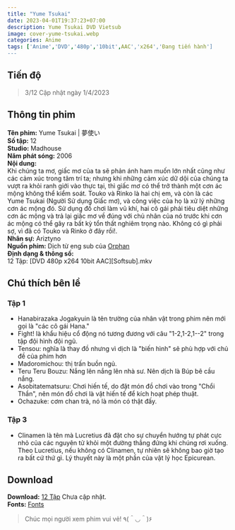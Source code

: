 ```yaml
---
title: "Yume Tsukai"
date: 2023-04-01T19:37:23+07:00
description: Yume Tsukai DVD Vietsub
image: cover-yume-tsukai.webp
categories: Anime
tags: ['Anime','DVD','480p','10bit',AAC','x264','Đang tiến hành']
---
```

## Tiến độ   
> 3/12 Cập nhật ngày 1/4/2023   
## Thông tin phim   
**Tên phim:** Yume Tsukai | 夢使い   
**Số tập:** 12  
**Studio:** Madhouse   
**Năm phát sóng:** 2006   
**Nội dung:**   
Khi chúng ta mơ, giấc mơ của ta sẽ phản ánh ham muốn lớn nhất cũng như các cảm xúc trong tâm trí ta; nhưng khi những cảm xúc dữ dội của chúng ta vượt ra khỏi ranh giới vào thực tại, thì giấc mơ có thể trở thành một cơn ác mộng không thể kiểm soát. Touko và Rinko là hai chị em, và còn là các Yume Tsukai (Người Sử dụng Giấc mơ), và công việc của họ là xử lý những cơn ác mộng đó. Sử dụng đồ chơi làm vũ khí, hai cô gái phải tiêu diệt những cơn ác mộng và trả lại giấc mơ về đúng với chủ nhân của nó trước khi cơn ác mộng có thể gây ra bất kỳ tổn thất nghiêm trọng nào. Không có gì phải sợ, vì đã có Touko và Rinko ở đây rồi!.   
**Nhân sự:** Ariztyno   
**Nguồn phim:** Dịch từ eng sub của [Orphan](https://nyaa.si/view/860370)   
**Định dạng & thông số:**      
12 Tập: [DVD 480p x264 10bit AAC][Softsub].mkv   
## Chú thích bên lề
### Tập 1   
- Hanabirazaka Jogakyuin là tên trường của nhân vật trong phim nên mới gọi là "các cô gái Hana."   
- Fight! là khẩu hiệu cổ động nó tương đương với câu "1-2,1-2,1--2" trong tập đội hình đội ngũ.   
- Tensou: nghĩa là thay đồ nhưng vì dịch là "biến hình" sẽ phù hợp với chủ đề của phim hơn   
- Madoromichou: thị trấn buồn ngủ.   
- Teru Teru Bouzu: Nắng lên nắng lên nhà sư. Nên dịch là Búp bê cầu nắng.   
- Asobitatematsuru: Chơi hiến tế, do đặt món đồ chơi vào trong "Chổi Thần", nên món đồ chơi là vật hiến tế để kích hoạt phép thuật.   
- Ochazuke: cơm chan trà, nó là món có thật đấy.   
### Tập 3   
- Clinamen là tên mà Lucretius đã đặt cho sự chuyển hướng tự phát cực nhỏ của các nguyên tử khỏi một đường thẳng đứng khi chúng rơi xuống. Theo Lucretius, nếu không có Clinamen, tự nhiên sẽ không bao giờ tạo ra bất cứ thứ gì. Lý thuyết này là một phần của vật lý học Epicurean.   
## Download   
**Download:** [12 Tập](https://terabox.com/) Chưa cập nhật.   
**Fonts:** [Fonts](https://drive.google.com/drive/folders/1wMAKrmEmGwdhmbKR30JouurNBqGUrbnF?usp=share_link)
> Chúc mọi người xem phim vui vẻ! ٩(＾◡＾)۶
